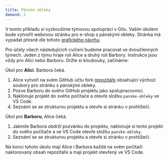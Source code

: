 ```yaml
---
title: Pánské obleky
demand: 2
---
```


V tomto příkladu si vyzkoušíme týmovou spolupráci v Gitu. Vaším úkolem bude vytvořit webovou stránku pro e-shop s pánskými obleky. Stránka má vypadat přesně dle tohoto [grafického návrhu](assets/layout.png).

Pro účely všech následujících cvičení budeme pracovat ve dvoučlenných týmech. Jeden z týmu hraje roli Alice a druhý roli Barbory. Instrukce jsou vždy pro Alici nebo Barboru. Držte si kloubouky, začínáme:

Úkol pro **Alici**. Barbora čeká.

1. Alice vytvoří na svém GitHub účtu fork [repozitáře](https://github.com/Czechitas-podklady-WEB/panske-obleky) obsahující výchozí soubory pro stránku s pánskými obleky.
1. Pozve Barboru do svého GitHub projektu jako spolupracovnici.
1. Naklonuje projekt do svého počítače a otevře složku `panske-obleky` ve VS Code.
1. Seznámí se se strukturou projektu a otevře si stránku v prohlížeči.

Úkol pro **Barboru**, Alice čeká.

1. Jakmile Barbora obdrží pozvánku do projektu, naklonuje si tento projekt do svého počítače a ve VS Code otevře složku `panske-obleky`.
1. Seznámí se se strukturou projektu a otevře si stránku v prohlížeči.

Na konci tohoto úkolu mají Alice i Barbora každá na svém počítači naklonovaný obsah repozitáře a mají projekt otevřený ve VS Code.

